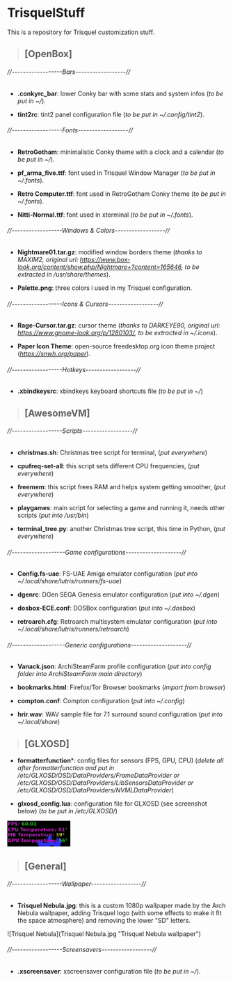 # TrisquelStuff
This is a repository for Trisquel customization stuff.

> ## [OpenBox]

###### //------------------Bars------------------//

- **.conkyrc_bar**: lower Conky bar with some stats and system infos (*to be put in ~/*).

- **tint2rc**: tint2 panel configuration file (*to be put in ~/.config/tint2*).

###### //------------------Fonts------------------//

- **RetroGotham**: minimalistic Conky theme with a clock and a calendar (*to be put in ~/*).

- **pf_arma_five.ttf**: font used in Trisquel Window Manager (*to be put in ~/.fonts*).

- **Retro Computer.ttf**: font used in RetroGotham Conky theme (*to be put in ~/.fonts*).

- **Nitti-Normal.ttf**: font used in xterminal (*to be put in ~/.fonts*).

###### //------------------Windows & Colors------------------//

- **Nightmare01.tar.gz**: modified window borders theme (*thanks to MAXIM2, original url: https://www.box-look.org/content/show.php/Nightmare+?content=165646, to be extracted in /usr/share/themes*).

- **Palette.png**: three colors i used in my Trisquel configuration.

###### //------------------Icons & Cursors------------------//

- **Rage-Cursor.tar.gz**: cursor theme (*thanks to DARKEYE90, original url: https://www.gnome-look.org/p/1280103/, to be extracted in ~/.icons*).

- **Paper Icon Theme**: open-source freedesktop.org icon theme project (*https://snwh.org/paper*).

###### //------------------Hotkeys------------------//

- **.xbindkeysrc**: xbindkeys keyboard shortcuts file (*to be put in ~/*)

> ## [AwesomeVM]

###### //------------------Scripts------------------//

- **christmas.sh**: Christmas tree script for terminal, (*put everywhere*)

- **cpufreq-set-all**: this script sets different CPU frequencies, (*put everywhere*)

- **freemem**: this script frees RAM and helps system getting smoother, (*put everywhere*)

- **playgames**: main script for selecting a game and running it, needs other scripts (*put into /usr/bin*)

- **terminal_tree.py**: another Christmas tree script, this time in Python, (*put everywhere*)

###### //-------------------Game configurations--------------------//

- **Config.fs-uae**: FS-UAE Amiga emulator configuration (*put into ~/.local/share/lutris/runners/fs-uae*)

- **dgenrc**: DGen SEGA Genesis emulator configuration (*put into ~/.dgen*)

- **dosbox-ECE.conf**: DOSBox configuration (*put into ~/.dosbox*)

- **retroarch.cfg**: Retroarch multisystem emulator configuration (*put into ~/.local/share/lutris/runners/retroarch*)

###### //-------------------Generic configurations--------------------//

- **Vanack.json**: ArchiSteamFarm profile configuration (*put into config folder into ArchiSteamFarm main directory*)

- **bookmarks.html**: Firefox/Tor Browser bookmarks (*import from browser*)

- **compton.conf**: Compton configuration (*put into ~/.config*)

- **hrir.wav**: WAV sample file for 7.1 surround sound configuration (*put into ~/.local/share*)

> ## [GLXOSD]

- **formatterfunction***: config files for sensors (FPS, GPU, CPU) (*delete all after formatterfunction and put in /etc/GLXOSD/OSD/DataProviders/FrameDataProvider or /etc/GLXOSD/OSD/DataProviders/LibSensorsDataProvider or /etc/GLXOSD/OSD/DataProviders/NVMLDataProvider*)

- **glxosd_config.lua**: configuration file for GLXOSD (see screenshot below) (*to be put in /etc/GLXOSD/*)

![GLXOSD](GLXOSD.png "GLXOSD Minimal Configuration")


> ## [General]

###### //------------------Wallpaper------------------//

- **Trisquel Nebula.jpg**: this is a custom 1080p wallpaper made by the Arch Nebula wallpaper, adding Trisquel logo (with some effects to make it fit the space atmosphere) and removing the lower "SD" letters.

![Trisquel Nebula](Trisquel Nebula.jpg "Trisquel Nebula wallpaper")

###### //------------------Screensavers------------------//

- **.xscreensaver**: xscreensaver configuration file (*to be put in ~/*).
